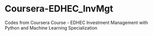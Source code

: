 # Coursera-EDHEC_InvMgt
Codes from Coursera Course - EDHEC Investment Management with Python and Machine Learning Specialization
